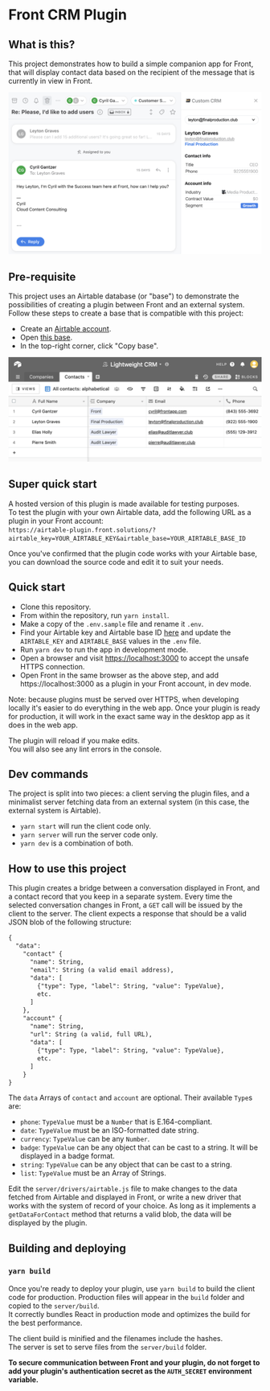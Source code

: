 # Front CRM Plugin

## What is this?
This project demonstrates how to build a simple companion app for Front, that will display contact data based on the recipient of the message that is currently in view in Front.

![Image of the plugin](/screenshot.png)

## Pre-requisite
This project uses an Airtable database (or "base") to demonstrate the possibilities of creating a plugin between Front and an external system. Follow these steps to create a base that is compatible with this project:
- Create an [Airtable account](https://airtable.com/signup).
- Open [this base](https://airtable.com/shrsvAFoN10mASCl0/tbldRw3cOpvbSRwhg/viwUjDGw3BTVUeJNi?blocks=bipzrtMrMP3Pbr7vF).
- In the top-right corner, click "Copy base".

![Excerpt of the Airtable base](/airtable.png)

## Super quick start
A hosted version of this plugin is made available for testing purposes.<br />
To test the plugin with your own Airtable data, add the following URL as a plugin in your Front account:<br />
`https://airtable-plugin.front.solutions/?airtable_key=YOUR_AIRTABLE_KEY&airtable_base=YOUR_AIRTABLE_BASE_ID`

Once you've confirmed that the plugin code works with your Airtable base, you can download the source code and edit it to suit your needs.

## Quick start
- Clone this repository.
- From within the repository, run `yarn install`.
- Make a copy of the `.env.sample` file and rename it `.env`. 
- Find your Airtable key and Airtable base ID [here](https://airtable.com/api) and update the `AIRTABLE_KEY` and `AIRTABLE_BASE` values in the `.env` file.
- Run `yarn dev` to run the app in development mode.
- Open a browser and visit [https://localhost:3000](https://localhost:3000) to accept the unsafe HTTPS connection.
- Open Front in the same browser as the above step, and add https://localhost:3000 as a plugin in your Front account, in dev mode.

Note: because plugins must be served over HTTPS, when developing locally it's easier to do everything in the web app. Once your plugin is ready for production, it will work in the exact same way in the desktop app as it does in the web app.

The plugin will reload if you make edits.<br />
You will also see any lint errors in the console.

## Dev commands
The project is split into two pieces: a client serving the plugin files, and a minimalist server fetching data from an external system (in this case, the external system is Airtable).
- `yarn start` will run the client code only.
- `yarn server` will run the server code only.
- `yarn dev` is a combination of both.

## How to use this project
This plugin creates a bridge between a conversation displayed in Front, and a contact record that you keep in a separate system. Every time the selected conversation changes in Front, a `GET` call will be issued by the client to the server. The client expects a response that should be a valid JSON blob of the following structure:

```
{
  "data":
    "contact" {
      "name": String,
      "email": String (a valid email address),
      "data": [
        {"type": Type, "label": String, "value": TypeValue},
        etc.
      ]
    },
    "account" {
      "name": String,
      "url": String (a valid, full URL),
      "data": [
        {"type": Type, "label": String, "value": TypeValue},
        etc.
      ]
    }
}
```

The `data` Arrays of `contact` and `account` are optional. Their available `Type`s are:
- `phone`: `TypeValue` must be a `Number` that is E.164-compliant.
- `date`: `TypeValue` must be an ISO-formatted date string.
- `currency`: `TypeValue` can be any `Number`.
- `badge`: `TypeValue` can be any object that can be cast to a string. It will be displayed in a badge format.
- `string`: `TypeValue` can be any object that can be cast to a string.
- `list`: `TypeValue` must be an Array of Strings.

Edit the `server/drivers/airtable.js` file to make changes to the data fetched from Airtable and displayed in Front, or write a new driver that works with the system of record of your choice. As long as it implements a `getDataForContact` method that returns a valid blob, the data will be displayed by the plugin.

## Building and deploying

### `yarn build`
Once you're ready to deploy your plugin, use `yarn build` to build the client code for production. Production files will appear in the `build` folder and copied to the `server/build`.<br />
It correctly bundles React in production mode and optimizes the build for the best performance.

The client build is minified and the filenames include the hashes.<br />
The server is set to serve files from the `server/build` folder.

**To secure communication between Front and your plugin, do not forget to add your plugin's authentication secret as the `AUTH_SECRET` environment variable.**